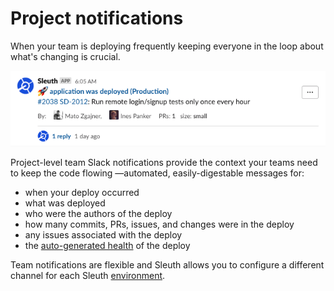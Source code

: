 # Project notifications

When your team is deploying frequently keeping everyone in the loop about what's changing is crucial.

![](<../.gitbook/assets/slack-or-deploys-or-sleuth-2021-02-04-11-01-28 (1) (1) (1) (1).png>)

Project-level team Slack notifications provide the context your teams need to keep the code flowing —automated, easily-digestable messages for:

* when your deploy occurred
* what was deployed
* who were the authors of the deploy
* how many commits, PRs, issues, and changes were in the deploy
* any issues associated with the deploy
* the [auto-generated health](../auto-verify-your-deploys/) of the deploy

Team notifications are flexible and Sleuth allows you to configure a different channel for each Sleuth [environment](../modeling-your-deployments/environment-support.md).
